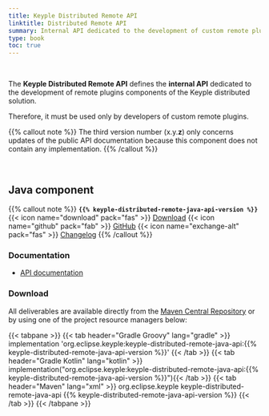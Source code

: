 ```yaml
---
title: Keyple Distributed Remote API
linktitle: Distributed Remote API
summary: Internal API dedicated to the development of custom remote plugins components of the Keyple distributed solution.
type: book
toc: true
---
```


<br>

The **Keyple Distributed Remote API** defines the **internal API** dedicated to the development of remote plugins components of the Keyple distributed solution.

Therefore, it must be used only by developers of custom remote plugins.

{{% callout note %}}
The third version number (x.y.**z**) only concerns updates of the public API documentation because this component does not contain any implementation.
{{% /callout %}}

<br>

## Java component

{{% callout note %}}
**`{{% keyple-distributed-remote-java-api-version %}}`**
<span class="component-metadata">{{< icon name="download" pack="fas" >}} [Download](#download)</span>
<span class="component-metadata">{{< icon name="github" pack="fab" >}} [GitHub](https://github.com/eclipse-keyple/keyple-distributed-remote-java-api/)</span>
<span class="component-metadata">{{< icon name="exchange-alt" pack="fas" >}} [Changelog](https://github.com/eclipse-keyple/keyple-distributed-remote-java-api/blob/main/CHANGELOG.md)</span>
{{% /callout %}}

### Documentation

* [API documentation](https://eclipse-keyple.github.io/keyple-distributed-remote-java-api)

### Download

All deliverables are available directly from the [Maven Central Repository](https://central.sonatype.com/search?q=keyple-distributed-remote-java-api) or by using one of the project resource managers below:

{{< tabpane >}}
{{< tab header="Gradle Groovy" lang="gradle" >}}
implementation 'org.eclipse.keyple:keyple-distributed-remote-java-api:{{% keyple-distributed-remote-java-api-version %}}'
{{< /tab >}}
{{< tab header="Gradle Kotlin" lang="kotlin" >}}
implementation("org.eclipse.keyple:keyple-distributed-remote-java-api:{{% keyple-distributed-remote-java-api-version %}}"){{< /tab >}}
{{< tab header="Maven" lang="xml" >}}
<dependency>
  <groupId>org.eclipse.keyple</groupId>
  <artifactId>keyple-distributed-remote-java-api</artifactId>
  <version>{{% keyple-distributed-remote-java-api-version %}}</version>
</dependency>
{{< /tab >}}
{{< /tabpane >}}